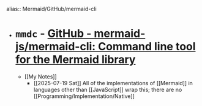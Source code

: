 alias:: Mermaid/GitHub/mermaid-cli

- # `mmdc` - [GitHub - mermaid-js/mermaid-cli: Command line tool for the Mermaid library](https://github.com/mermaid-js/mermaid-cli)
	- [[My Notes]]
		- [[2025-07-19 Sat]] All of the implementations of [[Mermaid]] in languages other than [[JavaScript]] wrap this; there are no [[Programming/Implementation/Native]]